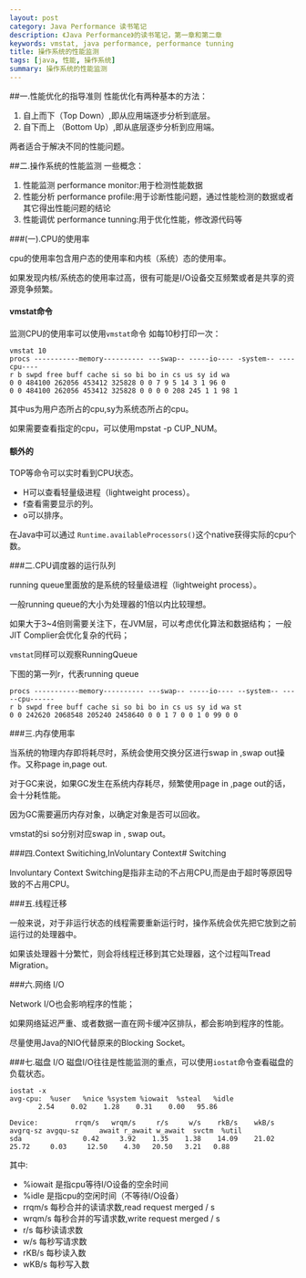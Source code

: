 ```yaml
---
layout: post
category: Java Performance 读书笔记
description: 《Java Performance》的读书笔记，第一章和第二章
keywords: vmstat, java performance, performance tunning
title: 操作系统的性能监测
tags: [java, 性能, 操作系统]
summary: 操作系统的性能监测
---
```


##一.性能优化的指导准则
性能优化有两种基本的方法：

1.	自上而下（Top Down）,即从应用端逐步分析到底层。
2.	自下而上 （Bottom Up）,即从底层逐步分析到应用端。


两者适合于解决不同的性能问题。

 

##二.操作系统的性能监测 
一些概念：

1.	性能监测 performance monitor:用于检测性能数据
2.	性能分析 performance profile:用于诊断性能问题，通过性能检测的数据或者其它得出性能问题的结论
3.	性能调优 performance tunning:用于优化性能，修改源代码等

###(一).CPU的使用率 


cpu的使用率包含用户态的使用率和内核（系统）态的使用率。

如果发现内核/系统态的使用率过高，很有可能是I/O设备交互频繁或者是共享的资源竞争频繁。

#### vmstat命令 
监测CPU的使用率可以使用`vmstat`命令
如每10秒打印一次：

	vmstat 10 
	procs -----------memory---------- ---swap-- -----io---- -system-- ----cpu----
	r b swpd free buff cache si so bi bo in cs us sy id wa
	0 0 484100 262056 453412 325828 0 0 7 9 5 14 3 1 96 0
	0 0 484100 262056 453412 325828 0 0 0 0 208 245 1 1 98 1
其中us为用户态所占的cpu,sy为系统态所占的cpu。


如果需要查看指定的cpu，可以使用mpstat -p CUP_NUM。

#### 额外的

TOP等命令可以实时看到CPU状态。

* H可以查看轻量级进程（lightweight process）。
* f查看需要显示的列。
* o可以排序。
 

在Java中可以通过 `Runtime.availableProcessors()`这个native获得实际的cpu个数。

###二.CPU调度器的运行队列

running queue里面放的是系统的轻量级进程（lightweight process）。

一般running queue的大小为处理器的1倍以内比较理想。

如果大于3~4倍则需要关注下，在JVM层，可以考虑优化算法和数据结构；
一般JIT Complier会优化复杂的代码；

`vmstat`同样可以观察RunningQueue	
 

下图的第一列r，代表running queue

	procs -----------memory---------- ---swap-- -----io---- --system-- -----cpu------
	r b swpd free buff cache si so bi bo in cs us sy id wa st
	0 0 242620 2068548 205240 2458640 0 0 1 7 0 0 1 0 99 0 0

###三.内存使用率

当系统的物理内存即将耗尽时，系统会使用交换分区进行swap in ,swap out操作。又称page in,page out.

对于GC来说，如果GC发生在系统内存耗尽，频繁使用page in ,page out的话，会十分耗性能。

因为GC需要遍历内存对象，以确定对象是否可以回收。

vmstat的si so分别对应swap in , swap out。

 

###四.Context Switiching,InVoluntary Context# Switching

Involuntary Context Switching是指非主动的不占用CPU,而是由于超时等原因导致的不占用CPU。


###五.线程迁移

一般来说，对于非运行状态的线程需要重新运行时，操作系统会优先把它放到之前运行过的处理器中。

如果该处理器十分繁忙，则会将线程迁移到其它处理器，这个过程叫Tread Migration。

###六.网络 I/O

Network I/O也会影响程序的性能；

如果网络延迟严重、或者数据一直在网卡缓冲区排队，都会影响到程序的性能。

尽量使用Java的NIO代替原来的Blocking Socket。 

###七.磁盘 I/O
磁盘I/O往往是性能监测的重点，可以使用`iostat`命令查看磁盘的负载状态。

	iostat -x
	avg-cpu:  %user   %nice %system %iowait  %steal   %idle
           2.54    0.02    1.28    0.31    0.00   95.86

	Device:         rrqm/s   wrqm/s     r/s     w/s    rkB/s    wkB/s avgrq-sz avgqu-sz   	await r_await w_await  svctm  %util
	sda               0.42     3.92    1.35    1.38    14.09    21.02    25.72     0.03   	12.50    4.30   20.50   3.21   0.88
	
其中:
* %iowait 是指cpu等待I/O设备的空余时间
* %idle 是指cpu的空闲时间（不等待I/O设备） 
* rrqm/s 每秒合并的读请求数,read request merged / s 
* wrqm/s 每秒合并的写请求数,write request merged / s
* r/s 每秒读请求数
* w/s 每秒写请求数
* rKB/s 每秒读入数
* wKB/s 每秒写入数
